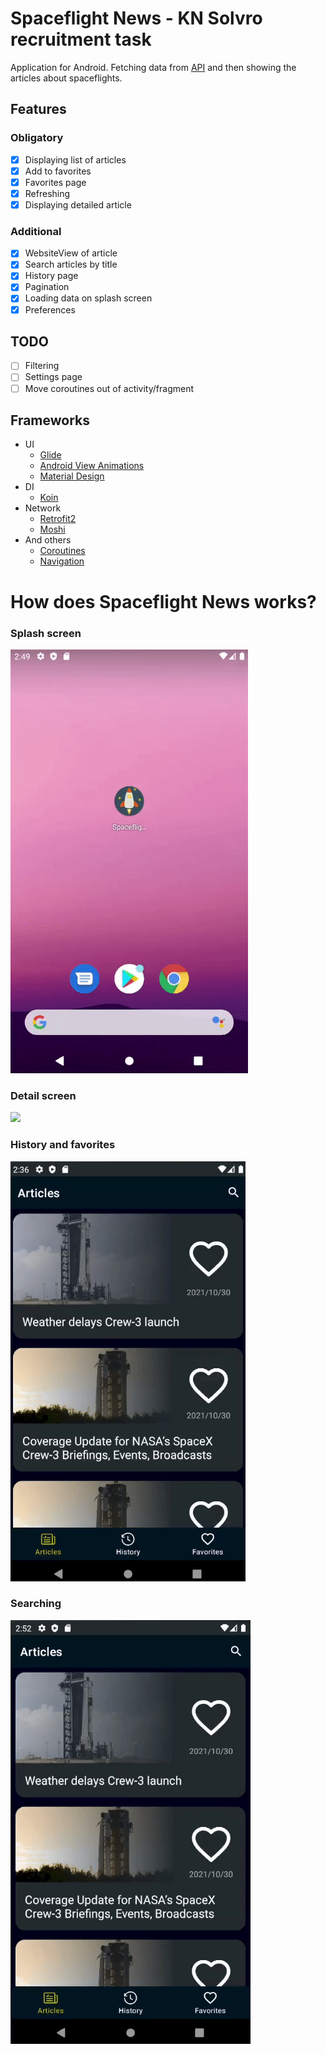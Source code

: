# Spaceflight News - KN Solvro recruitment task

Application for Android. Fetching data from [API](https://spaceflightnewsapi.net/) and then showing the articles about spaceflights.

## Features
### Obligatory
- [X] Displaying list of articles
- [X] Add to favorites
- [X] Favorites page
- [X] Refreshing
- [X] Displaying detailed article

### Additional
- [X] WebsiteView of article
- [X] Search articles by title
- [X] History page
- [X] Pagination
- [X] Loading data on splash screen
- [X] Preferences

## TODO
- [ ] Filtering
- [ ] Settings page
- [ ] Move coroutines out of activity/fragment

## Frameworks
- UI
  - [Glide](https://github.com/bumptech/glide)
  - [Android View Animations](https://github.com/daimajia/AndroidViewAnimations)
  - [Material Design](https://material.io/develop/android/docs/getting-started)
- DI
  - [Koin](https://github.com/InsertKoinIO/koin)
- Network
  - [Retrofit2](https://github.com/square/retrofit)
  - [Moshi](https://github.com/square/moshi)
- And others
  - [Coroutines](https://github.com/Kotlin/kotlinx.coroutines)
  - [Navigation](https://developer.android.com/guide/navigation)

# How does Spaceflight News works?

### Splash screen
![](https://github.com/JakubWyrembak/SpaceflightNews/blob/master/readmeImages/gif_start.gif)

### Detail screen
![](https://github.com/JakubWyrembak/SpaceflightNews/blob/master/readmeImages/gif_detail.gif)

### History and favorites
![](https://github.com/JakubWyrembak/SpaceflightNews/blob/master/readmeImages/gif_history_fav.gif)

### Searching
![](https://github.com/JakubWyrembak/SpaceflightNews/blob/master/readmeImages/gif_search.gif)
